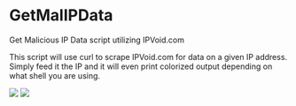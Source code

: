# GetMalIPData
Get Malicious IP Data script utilizing IPVoid.com

This script will use curl to scrape IPVoid.com for data on a given IP address. Simply feed it the IP and it will even print colorized output depending on what shell you are using.

<img src="https://weaknetlabs.com/images/getMalIPData0.png" />

<img src="https://weaknetlabs.com/images/getMalIPData1.png" />
